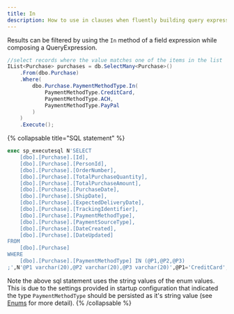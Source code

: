 ```yaml
---
title: In
description: How to use in clauses when fluently building query expressions.
---
```


Results can be filtered by using the ```In``` method of a field expression while composing a QueryExpression.
```csharp
//select records where the value matches one of the items in the list
IList<Purchase> purchases = db.SelectMany<Purchase>()
    .From(dbo.Purchase)
    .Where(
        dbo.Purchase.PaymentMethodType.In(
            PaymentMethodType.CreditCard, 
            PaymentMethodType.ACH, 
            PaymentMethodType.PayPal
        )
    )
    .Execute();
```

{% collapsable title="SQL statement" %}
```sql
exec sp_executesql N'SELECT
	[dbo].[Purchase].[Id],
	[dbo].[Purchase].[PersonId],
	[dbo].[Purchase].[OrderNumber],
	[dbo].[Purchase].[TotalPurchaseQuantity],
	[dbo].[Purchase].[TotalPurchaseAmount],
	[dbo].[Purchase].[PurchaseDate],
	[dbo].[Purchase].[ShipDate],
	[dbo].[Purchase].[ExpectedDeliveryDate],
	[dbo].[Purchase].[TrackingIdentifier],
	[dbo].[Purchase].[PaymentMethodType],
	[dbo].[Purchase].[PaymentSourceType],
	[dbo].[Purchase].[DateCreated],
	[dbo].[Purchase].[DateUpdated]
FROM
	[dbo].[Purchase]
WHERE
	[dbo].[Purchase].[PaymentMethodType] IN (@P1,@P2,@P3)
;',N'@P1 varchar(20),@P2 varchar(20),@P3 varchar(20)',@P1='CreditCard',@P2='ACH',@P3='PayPal'
```

Note the above sql statement uses the string values of the enum values.  This is due to the settings provided in startup configuration that indicated the type ```PaymentMethodType``` should be persisted as it's string value (see [Enums](enums) for more detail).
{% /collapsable %}